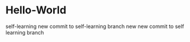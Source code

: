 # Hello-World
self-learning
new commit to self-learning branch
new new commit to self learning branch
